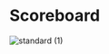 # Scoreboard

![standard (1)](https://github.com/ruinpvtltd/ruin_scoreboard/assets/135980915/5176b684-5722-42b1-9090-07178065a583)
